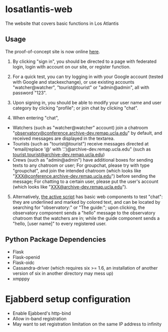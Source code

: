 # losatlantis-web

The website that covers basic functions in Los Atlantis

## Usage

The proof-of-concept site is now online [here](http://archive-dev.remap.ucla.edu:5004).

1. By clicking "sign in", you should be directed to a page with federated login, login with account on our site, or register function.

2. For a quick test, you can try logging in with your Google account (tested with Google and stackexchange), or use existing accounts "watcher@watcher", "tourist@tourist" or "admin@admin", all with password "123".

3. Upon signing in, you should be able to modify your user name and user category by clicking "profile"; or join chat by clicking "chat".

4. When entering "chat", 
  * Watchers (such as "watcher@watcher" account) join a chatroom "observatory@conference.archive-dev.remap.ucla.edu" by default, and received messages are displayed in the textarea.
  * Tourists (such as "tourist@tourist") receive messages directed at "email(replace '@' with '.')@archive-dev.remap.ucla.edu" (such as tourist.tourist@archive-dev.remap.ucla.edu)
  * Crews (such as "admin@admin") have additional boxes for sending texts to any chatroom or user; For groupchat, please try with type "groupchat", and join the intended chatroom (which looks like "XXX@conference.archive-dev.remap.ucla.edu") before sending the message; For chatting to a certain user, please put the user's account (which looks like "XXX@archive-dev.remap.ucla.edu").
5. Alternatively, [the active script](http://archive-dev.remap.ucla.edu/static/fountainhead/html-test/sample.html) has basic web components to test "chat": they are underlined and marked by colored text, and can be located by searching for "observatory:" or "The guide:"; upon clicking, the observatory component sends a "hello" message to the observatory chatroom that the watchers are in; while the guide component sends a "hello, [user name]" to every registered user.

## Python Package Dependencies

* Flask
* Flask-openid
* Flask-oidc
* Cassandra-driver (which requires six >= 1.6, an installation of another version of six in another directory may mess up)
* xmpppy

# Ejabberd setup configuration

* Enable Ejabberd's http-bind
* Allow in-band registration
* May want to set registration limitation on the same IP address to infinity